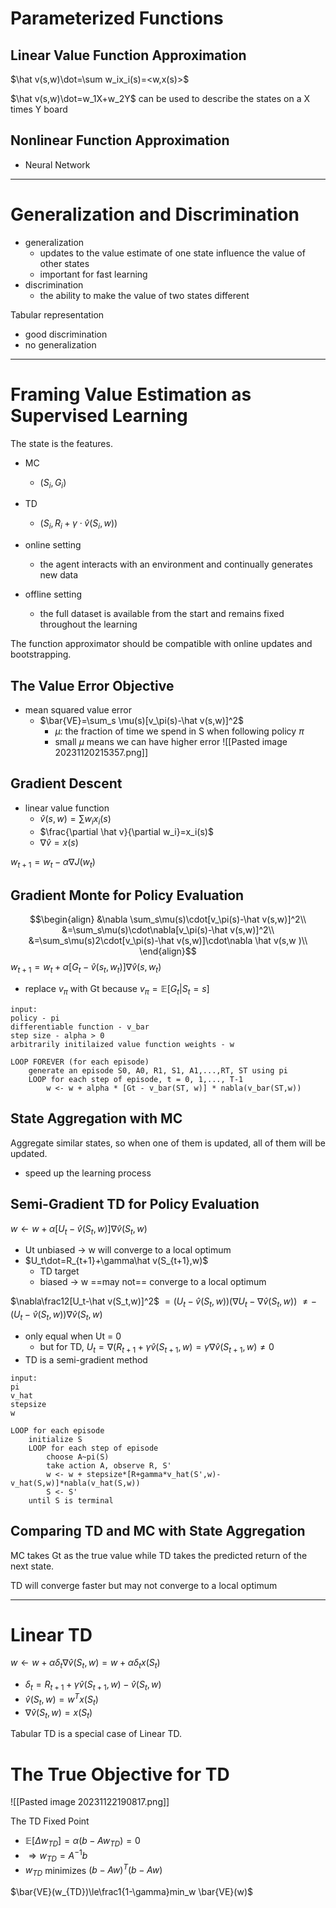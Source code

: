 # Parameterized Functions

## Linear Value Function Approximation
$\hat v(s,w)\dot=\sum w_ix_i(s)=<w,x(s)>$

$\hat v(s,w)\dot=w_1X+w_2Y$
can be used to describe the states on a X times Y board

## Nonlinear Function Approximation

- Neural Network

---
# Generalization and Discrimination

- generalization
	- updates to the value estimate of one state influence the value of other states
	- important for fast learning
- discrimination
	- the ability to make the value of two states different

Tabular representation
- good discrimination
- no generalization

---
# Framing Value Estimation as Supervised Learning

The state is the features.

- MC
	- $(S_i,G_i)$
- TD
	-  $(S_i,R_i+\gamma \cdot\hat v(S_i,w))$


- online setting
	- the agent interacts with an environment and continually generates new data
- offline setting
	- the full dataset is available from the start and remains fixed throughout the learning

The function approximator should be compatible with online updates and bootstrapping.

## The Value Error Objective

- mean squared value error
	- $\bar{VE}=\sum_s \mu(s)[v_\pi(s)-\hat v(s,w)]^2$
		- $\mu$: the fraction of time we spend in S when following policy $\pi$
		- small $\mu$ means we can have higher error
 ![[Pasted image 20231120215357.png]]

## Gradient Descent

- linear value function
	- $\hat v(s,w)=\sum w_ix_i(s)$
	- $\frac{\partial \hat v}{\partial w_i}=x_i(s)$
	- $\nabla \hat v=x(s)$

$w_{t+1}=w_t-\alpha\nabla J(w_t)$

## Gradient Monte for Policy Evaluation
$$\begin{align}
&\nabla \sum_s\mu(s)\cdot[v_\pi(s)-\hat v(s,w)]^2\\
&=\sum_s\mu(s)\cdot\nabla[v_\pi(s)-\hat v(s,w)]^2\\
&=\sum_s\mu(s)2\cdot[v_\pi(s)-\hat v(s,w)]\cdot\nabla \hat v(s,w )\\
\end{align}$$
$w_{t+1}=w_t+\alpha[G_t-\hat v(s_t,w_t)]\nabla\hat v(s,w_t)$
- replace $v_\pi$ with Gt because $v_\pi=\mathbb E[G_t|S_t=s]$

```pseudo
input:
policy - pi
differentiable function - v_bar
step size - alpha > 0
arbitrarily initilaized value function weights - w

LOOP FOREVER (for each episode)
	generate an episode S0, A0, R1, S1, A1,...,RT, ST using pi
	LOOP for each step of episode, t = 0, 1,..., T-1
		w <- w + alpha * [Gt - v_bar(ST, w)] * nabla(v_bar(ST,w))
```

## State Aggregation with MC

Aggregate similar states, so when one of them is updated, all of them will be updated.
- speed up the learning process

## Semi-Gradient TD for Policy Evaluation

$w\leftarrow w+\alpha[U_t-\hat v(S_t,w)]\nabla\hat v(S_t,w)$
- Ut unbiased -> w will converge to a local optimum
- $U_t\dot=R_{t+1}+\gamma\hat v(S_{t+1},w)$
	- TD target
	- biased -> w ==may not== converge to a local optimum

$\nabla\frac12[U_t-\hat v(S_t,w)]^2$
$=(U_t-\hat v(S_t,w))(\nabla U_t-\nabla\hat v(S_t,w))$
$\not=-(U_t-\hat v(S_t,w))\nabla\hat v(S_t,w)$
- only equal when Ut = 0
	- but for TD, $U_t=\nabla(R_{t+1}+\gamma\hat v(S_{t+1},w)=\gamma\nabla\hat v(S_{t+1},w)\not=0$
- TD is a semi-gradient method

```pseudo
input:
pi
v_hat
stepsize
w

LOOP for each episode
	initialize S
	LOOP for each step of episode
		choose A~pi(S)
		take action A, observe R, S'
		w <- w + stepsize*[R+gamma*v_hat(S',w)-v_hat(S,w)]*nabla(v_hat(S,w))
		S <- S'
	until S is terminal
```

## Comparing TD and MC with State Aggregation

MC takes Gt as the true value while TD takes the predicted return of the next state.

TD will converge faster but may not converge to a local optimum

---
# Linear TD

$w\leftarrow w+\alpha\delta_t\nabla\hat v(S_t,w)=w+\alpha\delta_t x(S_t)$
- $\delta_t=R_{t+1}+\gamma\hat v(S_{t+1},w)-\hat v(S_t,w)$
- $\hat v(S_t,w)=w^Tx(S_t)$
- $\nabla \hat v(S_t,w)=x(S_t)$

Tabular TD is a special case of Linear TD.

# The True Objective for TD

![[Pasted image 20231122190817.png]]

The TD Fixed Point
- $\mathbb E[\Delta w_{TD}]=\alpha(b-Aw_{TD})=0$
- $\Rightarrow w_{TD}=A^{-1}b$
- $w_{TD}$ minimizes $(b-Aw)^T(b-Aw)$ 

$\bar{VE}(w_{TD})\le\frac1{1-\gamma}min_w \bar{VE}(w)$

